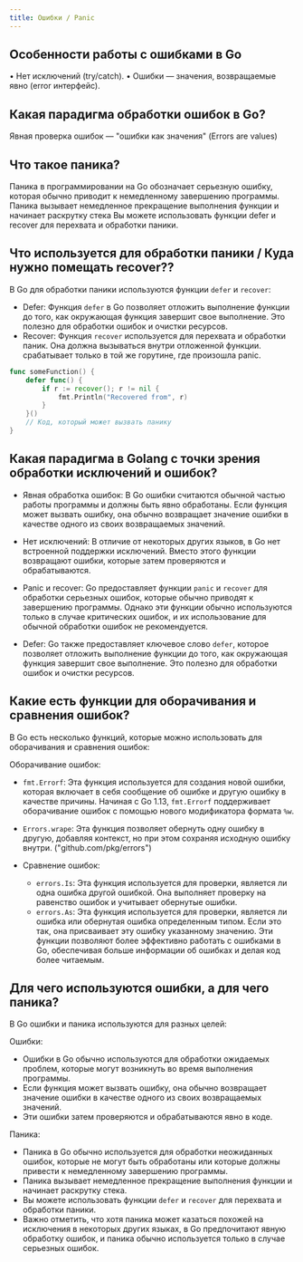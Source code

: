 ```yaml
---
title: Ошибки / Panic
---
```

## Особенности работы с ошибками в Go
• Нет исключений (try/catch).
• Ошибки — значения, возвращаемые явно (error интерфейс).

## Какая парадигма обработки ошибок в Go?
Явная проверка ошибок — "ошибки как значения" (Errors are values)
## Что такое паника?
Паника в программировании на Go обозначает серьезную ошибку, которая обычно приводит к немедленному завершению программы. Паника вызывает немедленное прекращение выполнения функции и начинает раскрутку стека Вы можете использовать функции defer и recover для перехвата и обработки паники.

## Что используется для обработки паники / Куда нужно помещать recover??

В Go для обработки паники используются функции `defer` и `recover`:

- Defer: Функция `defer` в Go позволяет отложить выполнение функции до того, как окружающая функция завершит свое выполнение. Это полезно для обработки ошибок и очистки ресурсов.
- Recover: Функция `recover` используется для перехвата и обработки паник. Она должна вызываться внутри отложенной функции. срабатывает только в той же горутине, где произошла panic.

```go
func someFunction() {
    defer func() {
        if r := recover(); r != nil {
            fmt.Println("Recovered from", r)
        }
    }()
    // Код, который может вызвать панику
}
```

## Какая парадигма в Golang с точки зрения обработки исключений и ошибок?

- Явная обработка ошибок: В Go ошибки считаются обычной частью работы программы и должны быть явно обработаны. Если функция может вызвать ошибку, она обычно возвращает значение ошибки в качестве одного из своих возвращаемых значений.

- Нет исключений: В отличие от некоторых других языков, в Go нет встроенной поддержки исключений. Вместо этого функции возвращают ошибки, которые затем проверяются и обрабатываются.

- Panic и recover: Go предоставляет функции `panic` и `recover` для обработки серьезных ошибок, которые обычно приводят к завершению программы. Однако эти функции обычно используются только в случае критических ошибок, и их использование для обычной обработки ошибок не рекомендуется.

- Defer: Go также предоставляет ключевое слово `defer`, которое позволяет отложить выполнение функции до того, как окружающая функция завершит свое выполнение. Это полезно для обработки ошибок и очистки ресурсов.

## Какие есть функции для оборачивания и сравнения ошибок?

В Go есть несколько функций, которые можно использовать для оборачивания и сравнения ошибок:

Оборачивание ошибок:

- `fmt.Errorf`: Эта функция используется для создания новой ошибки, которая включает в себя сообщение об ошибке и другую ошибку в качестве причины. Начиная с Go 1.13, `fmt.Errorf` поддерживает оборачивание ошибок с помощью нового модификатора формата `%w`.
- `Errors.wrape`: Эта функция позволяет обернуть одну ошибку в другую, добавляя контекст, но при этом сохраняя исходную ошибку внутри. ("github.com/pkg/errors")

- Сравнение ошибок:
  - `errors.Is`: Эта функция используется для проверки, является ли одна ошибка другой ошибкой. Она выполняет проверку на равенство ошибок и учитывает обернутые ошибки.
  - `errors.As`: Эта функция используется для проверки, является ли ошибка или обернутая ошибка определенным типом. Если это так, она присваивает эту ошибку указанному значению.
Эти функции позволяют более эффективно работать с ошибками в Go, обеспечивая больше информации об ошибках и делая код более читаемым.

## Для чего используются ошибки, а для чего паника?

В Go ошибки и паника используются для разных целей:

Ошибки:
- Ошибки в Go обычно используются для обработки ожидаемых проблем, которые могут возникнуть во время выполнения программы.
- Если функция может вызвать ошибку, она обычно возвращает значение ошибки в качестве одного из своих возвращаемых значений.
- Эти ошибки затем проверяются и обрабатываются явно в коде.

Паника:
- Паника в Go обычно используется для обработки неожиданных ошибок, которые не могут быть обработаны или которые должны привести к немедленному завершению программы.
- Паника вызывает немедленное прекращение выполнения функции и начинает раскрутку стека.
- Вы можете использовать функции `defer` и `recover` для перехвата и обработки паники.
- Важно отметить, что хотя паника может казаться похожей на исключения в некоторых других языках, в Go предпочитают явную обработку ошибок, и паника обычно используется только в случае серьезных ошибок.
